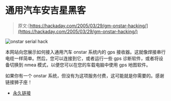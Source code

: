 # 通用汽车安吉星黑客

> 原文:[https://hackaday.com/2005/03/29/gm-onstar-hacking/](https://hackaday.com/2005/03/29/gm-onstar-hacking/)

![onstar serial hack](../Images/73214cef2bb971f6ced92ec435c4bdf5.png)

本网站向您展示如何接入通用汽车 onstar 系统内的 gps 接收器。这就像焊接串行电缆一样简单。然后，您可以连接到它，或者运行一些 gps 诊断软件，或者将设备切换到 nmea 模式，以便您可以在您的车载电脑中使用 gps 地图软件。

如果你有一个 onstar 系统，但没有为这项服务付费，这可能就是你需要的。感谢链接狮子座！

*   [永久链接](http://members.cox.net/onstar/)